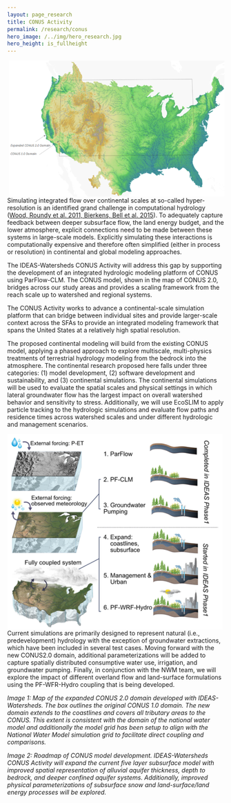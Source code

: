 ```yaml
---
layout: page_research
title: CONUS Activity
permalink: /research/conus
hero_image: /../img/hero_research.jpg
hero_height: is_fullheight
---
```


<img width="500" src="/../img/conus2.png" align="right">

Simulating integrated flow over continental scales at so-called hyper-resolution is an identified grand challenge in computational hydrology ([Wood, Roundy et al. 2011, Bierkens, Bell et al. 2015][Woody]). To adequately capture feedback between deeper subsurface flow, the land energy budget, and the lower atmosphere, explicit connections need to be made between these systems in large-scale models. Explicitly simulating these interactions is computationally expensive and therefore often simplified (either in process or resolution) in continental and global modeling approaches.

The IDEAS-Watersheds CONUS Activity will address this gap by supporting the development of an integrated hydrologic modeling platform of CONUS using ParFlow-CLM. The CONUS model, shown in the map of CONUS 2.0, bridges across our study areas and provides a scaling framework from the reach scale up to watershed and regional systems.

The CONUS Activity works to advance a continental-scale simulation platform that can bridge between individual sites and provide larger-scale context across the SFAs to provide an integrated modeling framework that spans the United States at a relatively high spatial resolution.

The proposed continental modeling will build from the existing CONUS model, applying a phased approach to explore multiscale, multi-physics treatments of terrestrial hydrology modeling from the bedrock into the atmosphere. The continental research proposed here falls under three categories: (1) model development, (2) software development and sustainability, and (3) continental simulations. The continental simulations will be used to evaluate the spatial scales and physical settings in which lateral groundwater flow has the largest impact on overall watershed behavior and sensitivity to stress. Additionally, we will use EcoSLIM to apply particle tracking to the hydrologic simulations and evaluate flow paths and residence times across watershed scales and under different hydrologic and management scenarios.

<img width="500" src="/../img/conus_roadmap.png" align="left">

Current simulations are primarily designed to represent natural (i.e., predevelopment) hydrology with the exception of groundwater extractions, which have been included in several test cases. Moving forward with the new CONUS2.0 domain, additional parameterizations will be added to capture spatially distributed consumptive water use, irrigation, and groundwater pumping. Finally, in conjunction with the NWM team, we will explore the impact of different overland flow and land-surface formulations using the PF-WFR-Hydro coupling that is being developed.

*Image 1: Map of the expanded CONUS 2.0 domain developed with IDEAS-Watersheds. The box outlines the original CONUS 1.0 domain. The new domain extends to the coastlines and covers all tributary areas to the CONUS. This extent is consistent with the domain of the national water model and additionally the model grid has been setup to align with the National Water Model simulation grid to facilitate direct coupling and comparisons.*

*Image 2: Roadmap of CONUS model development. IDEAS-Watersheds CONUS Activity will expand the current five layer subsurface model with improved spatial representation of alluvial aquifer thickness, depth to bedrock, and deeper confined aquifer systems. Additionally, improved physical parameterizations of subsurface snow and land-surface/land energy processes will be explored.*

[Woody]: https://agupubs.onlinelibrary.wiley.com/doi/full/10.1029/2010WR010090


